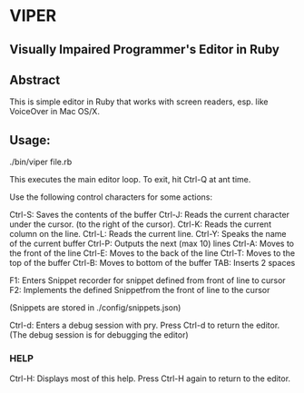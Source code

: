 # VIPER

## Visually Impaired Programmer's Editor in Ruby

## Abstract

This is simple editor in Ruby that works with screen readers, esp. like VoiceOver 
in Mac OS/X.

## Usage:

./bin/viper file.rb


This executes the main editor loop. To exit, hit Ctrl-Q at ant time.

Use the following control characters for some actions:

Ctrl-S: Saves the contents of the buffer
Ctrl-J: Reads the current character under the cursor. (to the right of the cursor).
Ctrl-K: Reads the current column on the line.
Ctrl-L: Reads the current line.
Ctrl-Y: Speaks the name of the current buffer
Ctrl-P: Outputs the next (max 10) lines
Ctrl-A: Moves to the front of the line
Ctrl-E: Moves to the back of the line
Ctrl-T: Moves to the top of the buffer
Ctrl-B: Moves to bottom of the buffer
TAB: Inserts 2 spaces

F1: Enters Snippet recorder for snippet defined from front of line to cursor
F2: Implements the defined Snippetfrom the front of line to the cursor

(Snippets are stored in ./config/snippets.json)

Ctrl-d: Enters a debug session with pry. Press Ctrl-d to return the editor.
(The debug session is for debugging the editor)

### HELP

Ctrl-H: Displays most of this help.
Press Ctrl-H again to return to the editor.
